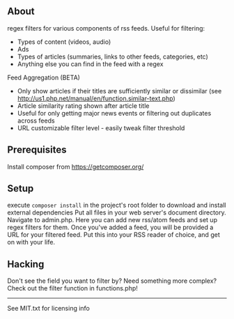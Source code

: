About
-----
regex filters for various components of rss feeds. Useful for filtering:
* Types of content (videos, audio)
* Ads
* Types of articles (summaries, links to other feeds, categories, etc)
* Anything else you can find in the feed with a regex

Feed Aggregation (BETA)
* Only show articles if their titles are sufficiently similar or dissimilar (see http://us1.php.net/manual/en/function.similar-text.php)
* Article similarity rating shown after article title
* Useful for only getting major news events or filtering out duplicates across feeds
* URL customizable filter level - easily tweak filter threshold

Prerequisites
-------------
Install composer from https://getcomposer.org/

Setup
-----
execute `composer install` in the project's root folder to download and install external dependencies
Put all files in your web server's document directory.
Navigate to admin.php. Here you can add new rss/atom feeds and set up regex filters for them.
Once you've added a feed, you will be provided a URL for your filtered feed. Put this into your RSS reader of choice, and get on with your life.

Hacking
-------
Don't see the field you want to filter by? Need something more complex? Check out the filter function in functions.php!

*****************
See MIT.txt for licensing info
